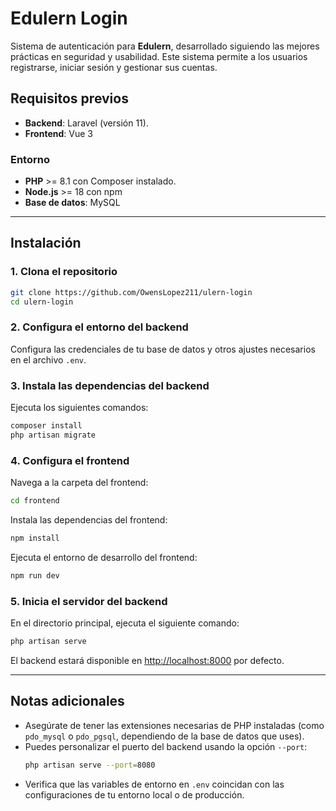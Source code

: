 # Edulern Login

Sistema de autenticación para **Edulern**, desarrollado siguiendo las mejores prácticas en seguridad y usabilidad. Este sistema permite a los usuarios registrarse, iniciar sesión y gestionar sus cuentas.

## **Requisitos previos**

- **Backend**: Laravel (versión 11).
- **Frontend**: Vue 3
  
### **Entorno**

- **PHP** >= 8.1 con Composer instalado.
- **Node.js** >= 18 con npm
- **Base de datos**: MySQL
---

## **Instalación**

### **1. Clona el repositorio**

```bash
git clone https://github.com/OwensLopez211/ulern-login
cd ulern-login
```

### **2. Configura el entorno del backend**

Configura las credenciales de tu base de datos y otros ajustes necesarios en el archivo `.env`.

### **3. Instala las dependencias del backend**

Ejecuta los siguientes comandos:

```bash
composer install
php artisan migrate
```

### **4. Configura el frontend**

Navega a la carpeta del frontend:

```bash
cd frontend
```

Instala las dependencias del frontend:

```bash
npm install
```

Ejecuta el entorno de desarrollo del frontend:

```bash
npm run dev
```

### **5. Inicia el servidor del backend**

En el directorio principal, ejecuta el siguiente comando:

```bash
php artisan serve
```

El backend estará disponible en [http://localhost:8000](http://localhost:8000) por defecto.

---

## **Notas adicionales**

- Asegúrate de tener las extensiones necesarias de PHP instaladas (como `pdo_mysql` o `pdo_pgsql`, dependiendo de la base de datos que uses).
- Puedes personalizar el puerto del backend usando la opción `--port`:
  ```bash
  php artisan serve --port=8080
  ```
- Verifica que las variables de entorno en `.env` coincidan con las configuraciones de tu entorno local o de producción.
